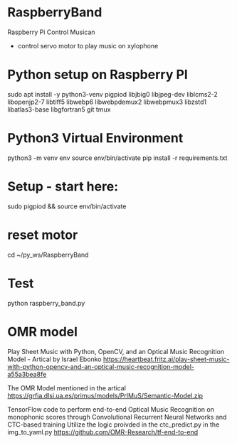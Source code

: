 # RaspberryBand
Raspberry Pi Control Musican
- control servo motor to play music on xylophone

# Python setup on Raspberry PI
sudo apt install -y python3-venv pigpiod libjbig0 libjpeg-dev liblcms2-2 libopenjp2-7 libtiff5 libwebp6 libwebpdemux2 libwebpmux3 libzstd1 libatlas3-base libgfortran5 git tmux

# Python3 Virtual Environment
python3 -m venv env
source env/bin/activate
pip install -r requirements.txt

# Setup - start here:
sudo pigpiod && source env/bin/activate

# reset motor
cd ~/py_ws/RaspberryBand 

# Test
python raspberry_band.py
 
# OMR model
Play Sheet Music with Python, OpenCV, and an Optical Music Recognition Model - Artical by Israel Ebonko
https://heartbeat.fritz.ai/play-sheet-music-with-python-opencv-and-an-optical-music-recognition-model-a55a3bea8fe

The OMR Model mentioned in the artical
https://grfia.dlsi.ua.es/primus/models/PrIMuS/Semantic-Model.zip

TensorFlow code to perform end-to-end Optical Music Recognition on monophonic scores through Convolutional Recurrent Neural Networks and CTC-based training
Utilize the logic proivded in the ctc_predict.py in the img_to_yaml.py
https://github.com/OMR-Research/tf-end-to-end